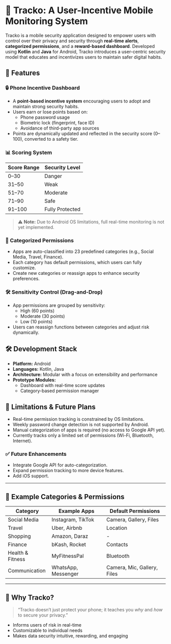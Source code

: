 # 📱 Tracko: A User-Incentive Mobile Monitoring System

Tracko is a mobile security application designed to empower users with control over their privacy and security through **real-time alerts**, **categorized permissions**, and a **reward-based dashboard**. Developed using **Kotlin** and **Java** for Android, Tracko introduces a user-centric security model that educates and incentivizes users to maintain safer digital habits.


## 🚀 Features

### 🔒 Phone Incentive Dashboard
- A **point-based incentive system** encouraging users to adopt and maintain strong security habits.
- Users earn or lose points based on:
  - Phone password usage
  - Biometric lock (fingerprint, face ID)
  - Avoidance of third-party app sources
- Points are dynamically updated and reflected in the security score (0–100), converted to a safety tier.

### 📊 Scoring System
| Score Range     | Security Level     |
|------------------|---------------------|
| 0–30             | Danger              |
| 31–50            | Weak                |
| 51–70            | Moderate            |
| 71–90            | Safe                |
| 91–100           | Fully Protected     |

> ⚠️ **Note:** Due to Android OS limitations, full real-time monitoring is not yet implemented.

### 🧠 Categorized Permissions
- Apps are auto-classified into 23 predefined categories (e.g., Social Media, Travel, Finance).
- Each category has default permissions, which users can fully customize.
- Create new categories or reassign apps to enhance security preferences.

### 🛠️ Sensitivity Control (Drag-and-Drop)
- App permissions are grouped by sensitivity:
  - High (60 points)
  - Moderate (30 points)
  - Low (10 points)
- Users can reassign functions between categories and adjust risk dynamically.

## 🛠️ Development Stack

- **Platform:** Android
- **Languages:** Kotlin, Java
- **Architecture:** Modular with a focus on extensibility and performance
- **Prototype Modules:**
  - Dashboard with real-time score updates
  - Category-based permission manager


## 🧪 Limitations & Future Plans

- Real-time permission tracking is constrained by OS limitations.
- Weekly password change detection is not supported by Android.
- Manual categorization of apps is required (no access to Google API yet).
- Currently tracks only a limited set of permissions (Wi-Fi, Bluetooth, Internet).

### ✅ Future Enhancements
- Integrate Google API for auto-categorization.
- Expand permission tracking to more device features.
- Add iOS support.

---

## 📎 Example Categories & Permissions

| Category        | Example Apps            | Default Permissions        |
|----------------|-------------------------|----------------------------|
| Social Media    | Instagram, TikTok       | Camera, Gallery, Files     |
| Travel          | Uber, Airbnb            | Location                   |
| Shopping        | Amazon, Daraz           | -                          |
| Finance         | bKash, Rocket           | Contacts                   |
| Health & Fitness| MyFitnessPal            | Bluetooth                  |
| Communication   | WhatsApp, Messenger     | Camera, Mic, Gallery, Files|

---

## 🧠 Why Tracko?

> “Tracko doesn’t just protect your phone; it teaches you *why* and *how* to secure your privacy.”

- Informs users of risk in real-time
- Customizable to individual needs
- Makes data security intuitive, rewarding, and engaging

